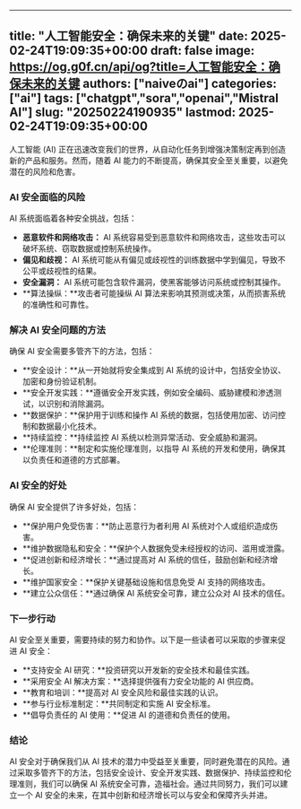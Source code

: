 
---
title: "人工智能安全：确保未来的关键"
date: 2025-02-24T19:09:35+00:00
draft: false
image: https://og.g0f.cn/api/og?title=人工智能安全：确保未来的关键
authors: ["naiveのai"]
categories: ["ai"]
tags: ["chatgpt","sora","openai","Mistral AI"]
slug: "20250224190935"
lastmod: 2025-02-24T19:09:35+00:00
---
人工智能 (AI) 正在迅速改变我们的世界，从自动化任务到增强决策制定再到创造新的产品和服务。然而，随着 AI 能力的不断提高，确保其安全至关重要，以避免潜在的风险和危害。

### AI 安全面临的风险

AI 系统面临着各种安全挑战，包括：

- **恶意软件和网络攻击：** AI 系统容易受到恶意软件和网络攻击，这些攻击可以破坏系统、窃取数据或控制系统操作。
- **偏见和歧视：** AI 系统可能从有偏见或歧视性的训练数据中学到偏见，导致不公平或歧视性的结果。
- **安全漏洞：** AI 系统可能包含软件漏洞，使黑客能够访问系统或控制其操作。
- **算法操纵：**攻击者可能操纵 AI 算法来影响其预测或决策，从而损害系统的准确性和可靠性。

### 解决 AI 安全问题的方法

确保 AI 安全需要多管齐下的方法，包括：

- **安全设计：**从一开始就将安全集成到 AI 系统的设计中，包括安全协议、加密和身份验证机制。
- **安全开发实践：**遵循安全开发实践，例如安全编码、威胁建模和渗透测试，以识别和消除漏洞。
- **数据保护：**保护用于训练和操作 AI 系统的数据，包括使用加密、访问控制和数据最小化技术。
- **持续监控：**持续监控 AI 系统以检测异常活动、安全威胁和漏洞。
- **伦理准则：**制定和实施伦理准则，以指导 AI 系统的开发和使用，确保其以负责任和道德的方式部署。

### AI 安全的好处

确保 AI 安全提供了许多好处，包括：

- **保护用户免受伤害：**防止恶意行为者利用 AI 系统对个人或组织造成伤害。
- **维护数据隐私和安全：**保护个人数据免受未经授权的访问、滥用或泄露。
- **促进创新和经济增长：**通过提高对 AI 系统的信任，鼓励创新和经济增长。
- **维护国家安全：**保护关键基础设施和信息免受 AI 支持的网络攻击。
- **建立公众信任：**通过确保 AI 系统安全可靠，建立公众对 AI 技术的信任。

### 下一步行动

AI 安全至关重要，需要持续的努力和协作。以下是一些读者可以采取的步骤来促进 AI 安全：

- **支持安全 AI 研究：**投资研究以开发新的安全技术和最佳实践。
- **采用安全 AI 解决方案：**选择提供强有力安全功能的 AI 供应商。
- **教育和培训：**提高对 AI 安全风险和最佳实践的认识。
- **参与行业标准制定：**共同制定和实施 AI 安全标准。
- **倡导负责任的 AI 使用：**促进 AI 的道德和负责任的使用。

### 结论

AI 安全对于确保我们从 AI 技术的潜力中受益至关重要，同时避免潜在的风险。通过采取多管齐下的方法，包括安全设计、安全开发实践、数据保护、持续监控和伦理准则，我们可以确保 AI 系统安全可靠，造福社会。通过共同努力，我们可以建立一个 AI 安全的未来，在其中创新和经济增长可以与安全和保障齐头并进。